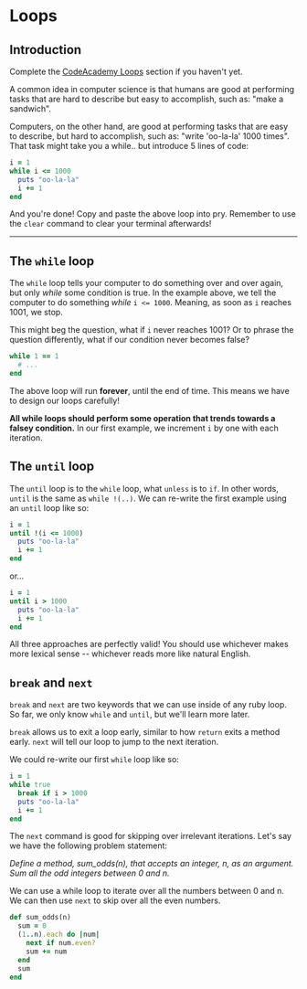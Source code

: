 # Loops

## Introduction

Complete the [CodeAcademy Loops][Loops] section if you haven't yet.

A common idea in computer science is that humans are good at performing tasks that are hard to describe but easy to accomplish, such as: "make a sandwich".

Computers, on the other hand, are good at performing tasks that are easy to describe, but hard to accomplish, such as: "write 'oo-la-la' 1000 times". That task might take you a while.. but introduce 5 lines of code:

```ruby
i = 1
while i <= 1000
  puts "oo-la-la"
  i += 1
end
```

And you're done! Copy and paste the above loop into pry. Remember to use the `clear` command to clear your terminal afterwards!

[Loops]: https://www.codecademy.com/courses/ruby-beginner-en-XYcN1/0/1?curriculum_id=5059f8619189a5000201fbcb

---

## The `while` loop

The `while` loop tells your computer to do something over and over again, but only *while* some condition is true. In the example above, we tell the computer to do something *while* `i <= 1000`. Meaning, as soon as `i` reaches 1001, we stop.

This might beg the question, what if `i` never reaches 1001? Or to phrase the question differently, what if our condition never becomes false?

```ruby
while 1 == 1
  # ...
end
```

The above loop will run **forever**, until the end of time. This means we have to design our loops carefully!

**All while loops should perform some operation that trends towards a falsey condition.** In our first example, we increment `i` by one with each iteration.

## The `until` loop

The `until` loop is to the `while` loop, what `unless` is to `if`. In other words, `until` is the same as `while !(..)`. We can re-write the first example using an `until` loop like so:

```ruby
i = 1
until !(i <= 1000)
  puts "oo-la-la"
  i += 1
end
```

or...

```ruby
i = 1
until i > 1000
  puts "oo-la-la"
  i += 1
end
```

All three approaches are perfectly valid! You should use whichever makes more lexical sense -- whichever reads more like natural English.

## `break` and `next`

`break` and `next` are two keywords that we can use inside of any ruby loop. So far, we only know `while` and `until`, but we'll learn more later.

`break` allows us to exit a loop early, similar to how `return` exits a method early. `next` will tell our loop to jump to the next iteration.

We could re-write our first `while` loop like so:

```ruby
i = 1
while true
  break if i > 1000
  puts "oo-la-la"
  i += 1
end
```

The `next` command is good for skipping over irrelevant iterations. Let's say we have the following problem statement:

  *Define a method, sum_odds(n), that accepts an integer, n, as an argument. Sum all the odd integers between 0 and n.*

We can use a while loop to iterate over all the numbers between 0 and n. We can then use `next` to skip over all the even numbers.

```ruby
def sum_odds(n)
  sum = 0
  (1..n).each do |num|
    next if num.even?
    sum += num
  end
  sum
end

```
